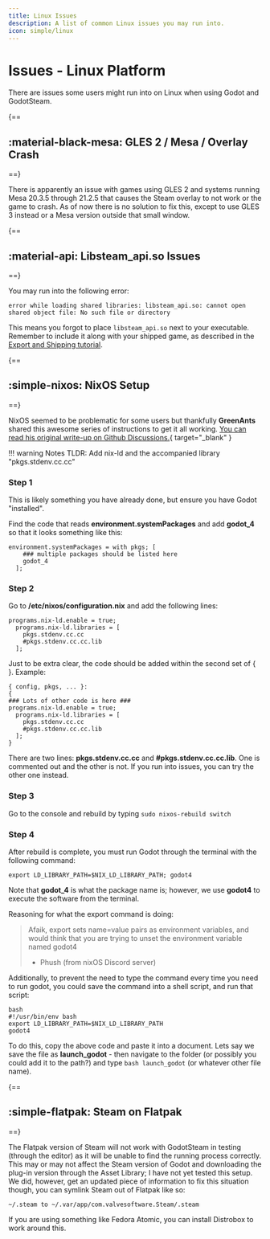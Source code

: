 ```yaml
---
title: Linux Issues
description: A list of common Linux issues you may run into.
icon: simple/linux
---
```


# Issues - Linux Platform

There are issues some users might run into on Linux when using Godot and GodotSteam.

{==
## :material-black-mesa: GLES 2 / Mesa / Overlay Crash
==}

There is apparently an issue with games using GLES 2 and systems running Mesa 20.3.5 through 21.2.5 that causes the Steam overlay to not work or the game to crash. As of now there is no solution to fix this, except to use GLES 3 instead or a Mesa version outside that small window.

{==
## :material-api: Libsteam_api.so Issues
==}

You may run into the following error:

```
error while loading shared libraries: libsteam_api.so: cannot open shared object file: No such file or directory
```

This means you forgot to place `libsteam_api.so` next to your executable.
Remember to include it along with your shipped game, as described in the [Export and Shipping tutorial](../tutorials/exporting_shipping.md).

{==
## :simple-nixos: NixOS Setup
==}

NixOS seemed to be problematic for some users but thankfully **GreenAnts** shared this awesome series of instructions to get it all working.  [You can read his original write-up on Github Discussions.](https://github.com/GodotSteam/GodotSteam/discussions/814){ target="\_blank" }

!!! warning Notes
	TLDR: Add nix-ld and the accompanied library "pkgs.stdenv.cc.cc"

### Step 1
This is likely something you have already done, but ensure you have Godot "installed".

Find the code that reads **environment.systemPackages** and add **godot_4** so that it looks something like this:

```
environment.systemPackages = with pkgs; [
    ### multiple packages should be listed here
    godot_4
  ];
```

### Step 2
Go to **/etc/nixos/configuration.nix** and add the following lines:

```
programs.nix-ld.enable = true;
  programs.nix-ld.libraries = [
    pkgs.stdenv.cc.cc
    #pkgs.stdenv.cc.cc.lib
  ];
```

Just to be extra clear, the code should be added within the second set of { }. Example:

```
{ config, pkgs, ... }:
{
### Lots of other code is here ###
programs.nix-ld.enable = true;
  programs.nix-ld.libraries = [
    pkgs.stdenv.cc.cc
    #pkgs.stdenv.cc.cc.lib
  ];
}
```

There are two lines: **pkgs.stdenv.cc.cc** and **#pkgs.stdenv.cc.cc.lib**.  One is commented out and the other is not. If you run into issues, you can try the other one instead.

### Step 3
Go to the console and rebuild by typing `sudo nixos-rebuild switch`

### Step 4
After rebuild is complete, you must run Godot through the terminal with the following command:

```
export LD_LIBRARY_PATH=$NIX_LD_LIBRARY_PATH; godot4
```

Note that **godot_4** is what the package name is; however, we use **godot4** to execute the software from the terminal.

Reasoning for what the export command is doing:

> Afaik, export sets name=value pairs as environment variables, and would think that you are trying to unset the environment variable named godot4
>
> - Phush (from nixOS Discord server)

Additionally, to prevent the need to type the command every time you need to run godot, you could save the command into a shell script, and run that script:

```
bash
#!/usr/bin/env bash
export LD_LIBRARY_PATH=$NIX_LD_LIBRARY_PATH
godot4
```

To do this, copy the above code and paste it into a document. Lets say we save the file as **launch_godot** - then navigate to the folder (or possibly you could add it to the path?) and type `bash launch_godot` (or whatever other file name).

{==
## :simple-flatpak: Steam on Flatpak
==}

The Flatpak version of Steam will not work with GodotSteam in testing (through the editor) as it will be unable to find the running process correctly.  This may or may not affect the Steam version of Godot and downloading the plug-in version through the Asset Library; I have not yet tested this setup.  We did, however, get an updated piece of information to fix this situation though, you can symlink Steam out of Flatpak like so:

```
~/.steam to ~/.var/app/com.valvesoftware.Steam/.steam
```

If you are using something like Fedora Atomic, you can install Distrobox to work around this.